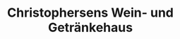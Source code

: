 ---
title: "Christophersens Wein- und Getränkehaus"
url: /niesgrau/christophersens-wein-und-getraenkehaus/
shop: Getränke
---